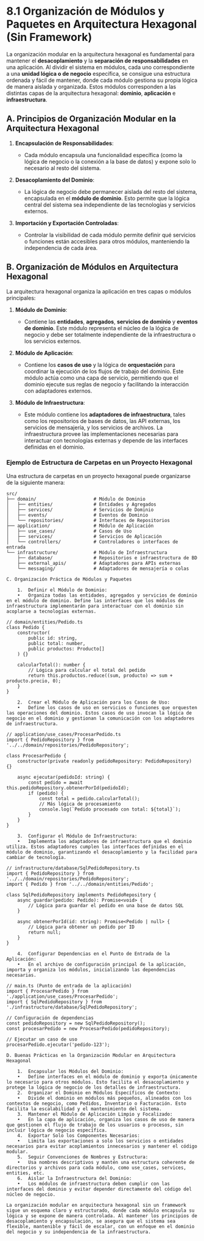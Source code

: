 # 8.1 Organización de Módulos y Paquetes en Arquitectura Hexagonal (Sin Framework)

La organización modular en la arquitectura hexagonal es fundamental para mantener el **desacoplamiento** y la **separación de responsabilidades** en una aplicación. Al dividir el sistema en módulos, cada uno correspondiente a una **unidad lógica o de negocio** específica, se consigue una estructura ordenada y fácil de mantener, donde cada módulo gestiona su propia lógica de manera aislada y organizada. Estos módulos corresponden a las distintas capas de la arquitectura hexagonal: **dominio**, **aplicación** e **infraestructura**.

## A. Principios de Organización Modular en la Arquitectura Hexagonal

1. **Encapsulación de Responsabilidades**:
   - Cada módulo encapsula una funcionalidad específica (como la lógica de negocio o la conexión a la base de datos) y expone solo lo necesario al resto del sistema.

2. **Desacoplamiento del Dominio**:
   - La lógica de negocio debe permanecer aislada del resto del sistema, encapsulada en el **módulo de dominio**. Esto permite que la lógica central del sistema sea independiente de las tecnologías y servicios externos.

3. **Importación y Exportación Controladas**:
   - Controlar la visibilidad de cada módulo permite definir qué servicios o funciones están accesibles para otros módulos, manteniendo la independencia de cada área.

## B. Organización de Módulos en Arquitectura Hexagonal

La arquitectura hexagonal organiza la aplicación en tres capas o módulos principales:

1. **Módulo de Dominio**:
   - Contiene las **entidades**, **agregados**, **servicios de dominio** y **eventos de dominio**. Este módulo representa el núcleo de la lógica de negocio y debe ser totalmente independiente de la infraestructura o los servicios externos.

2. **Módulo de Aplicación**:
   - Contiene los **casos de uso** y la lógica de **orquestación** para coordinar la ejecución de los flujos de trabajo del dominio. Este módulo actúa como una capa de servicio, permitiendo que el dominio ejecute sus reglas de negocio y facilitando la interacción con adaptadores externos.

3. **Módulo de Infraestructura**:
   - Este módulo contiene los **adaptadores de infraestructura**, tales como los repositorios de bases de datos, las API externas, los servicios de mensajería, y los servicios de archivos. La infraestructura provee las implementaciones necesarias para interactuar con tecnologías externas y depende de las interfaces definidas en el dominio.

### Ejemplo de Estructura de Carpetas en un Proyecto Hexagonal

Una estructura de carpetas en un proyecto hexagonal puede organizarse de la siguiente manera:

```plaintext
src/
├── domain/                     # Módulo de Dominio
│   ├── entities/               # Entidades y Agregados
│   ├── services/               # Servicios de Dominio
│   ├── events/                 # Eventos de Dominio
│   └── repositories/           # Interfaces de Repositorios
├── application/                # Módulo de Aplicación
│   ├── use_cases/              # Casos de Uso
│   ├── services/               # Servicios de Aplicación
│   └── controllers/            # Controladores o interfaces de entrada
└── infrastructure/             # Módulo de Infraestructura
    ├── database/               # Repositorios e infraestructura de BD
    ├── external_apis/          # Adaptadores para APIs externas
    └── messaging/              # Adaptadores de mensajería o colas

C. Organización Práctica de Módulos y Paquetes

	1.	Definir el Módulo de Dominio:
	•	Organiza todas las entidades, agregados y servicios de dominio en el módulo de dominio. Define las interfaces que los módulos de infraestructura implementarán para interactuar con el dominio sin acoplarse a tecnologías externas.

// domain/entities/Pedido.ts
class Pedido {
    constructor(
        public id: string,
        public total: number,
        public productos: Producto[]
    ) {}

    calcularTotal(): number {
        // Lógica para calcular el total del pedido
        return this.productos.reduce((sum, producto) => sum + producto.precio, 0);
    }
}

	2.	Crear el Módulo de Aplicación para los Casos de Uso:
	•	Define los casos de uso en servicios o funciones que orquesten las operaciones del dominio. Estos casos de uso invocan la lógica de negocio en el dominio y gestionan la comunicación con los adaptadores de infraestructura.

// application/use_cases/ProcesarPedido.ts
import { PedidoRepository } from '../../domain/repositories/PedidoRepository';

class ProcesarPedido {
    constructor(private readonly pedidoRepository: PedidoRepository) {}

    async ejecutar(pedidoId: string) {
        const pedido = await this.pedidoRepository.obtenerPorId(pedidoId);
        if (pedido) {
            const total = pedido.calcularTotal();
            // Más lógica de procesamiento
            console.log(`Pedido procesado con total: ${total}`);
        }
    }
}

	3.	Configurar el Módulo de Infraestructura:
	•	Implementa los adaptadores de infraestructura que el dominio utiliza. Estos adaptadores cumplen las interfaces definidas en el módulo de dominio, garantizando el desacoplamiento y la facilidad para cambiar de tecnología.

// infrastructure/database/SqlPedidoRepository.ts
import { PedidoRepository } from '../../domain/repositories/PedidoRepository';
import { Pedido } from '../../domain/entities/Pedido';

class SqlPedidoRepository implements PedidoRepository {
    async guardar(pedido: Pedido): Promise<void> {
        // Lógica para guardar el pedido en una base de datos SQL
    }

    async obtenerPorId(id: string): Promise<Pedido | null> {
        // Lógica para obtener un pedido por ID
        return null;
    }
}

	4.	Configurar Dependencias en el Punto de Entrada de la Aplicación:
	•	En el archivo de configuración principal de la aplicación, importa y organiza los módulos, inicializando las dependencias necesarias.

// main.ts (Punto de entrada de la aplicación)
import { ProcesarPedido } from './application/use_cases/ProcesarPedido';
import { SqlPedidoRepository } from './infrastructure/database/SqlPedidoRepository';

// Configuración de dependencias
const pedidoRepository = new SqlPedidoRepository();
const procesarPedido = new ProcesarPedido(pedidoRepository);

// Ejecutar un caso de uso
procesarPedido.ejecutar('pedido-123');

D. Buenas Prácticas en la Organización Modular en Arquitectura Hexagonal

	1.	Encapsular los Módulos del Dominio:
	•	Define interfaces en el módulo de dominio y exporta únicamente lo necesario para otros módulos. Esto facilita el desacoplamiento y protege la lógica de negocio de los detalles de infraestructura.
	2.	Organizar el Dominio en Módulos Específicos de Contexto:
	•	Divide el dominio en módulos más pequeños, alineados con los contextos de negocio, como Pedidos, Inventario o Facturación. Esto facilita la escalabilidad y el mantenimiento del sistema.
	3.	Mantener el Módulo de Aplicación Limpio y Focalizado:
	•	En la capa de aplicación, organiza los casos de uso de manera que gestionen el flujo de trabajo de los usuarios o procesos, sin incluir lógica de negocio específica.
	4.	Exportar Solo los Componentes Necesarios:
	•	Limita las exportaciones a solo los servicios o entidades necesarios para evitar acoplamientos innecesarios y mantener el código modular.
	5.	Seguir Convenciones de Nombres y Estructura:
	•	Usa nombres descriptivos y mantén una estructura coherente de directorios y archivos para cada módulo, como use_cases, services, entities, etc.
	6.	Aislar la Infraestructura del Dominio:
	•	Los módulos de infraestructura deben cumplir con las interfaces del dominio y evitar depender directamente del código del núcleo de negocio.

La organización modular en arquitectura hexagonal sin un framework sigue un esquema claro y estructurado, donde cada módulo encapsula su lógica y se expone de manera controlada. Al mantener los principios de desacoplamiento y encapsulación, se asegura que el sistema sea flexible, mantenible y fácil de escalar, con un enfoque en el dominio del negocio y su independencia de la infraestructura.

